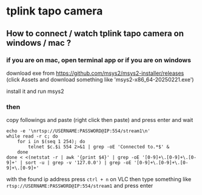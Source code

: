 # tplink tapo camera

## How to connect / watch tplink tapo camera on windows / mac ?

### if you are on mac, open terminal app or if you are on windows

download exe from https://github.com/msys2/msys2-installer/releases
(click Assets and download something like 'msys2-x86_64-20250221.exe')

install it and run msys2

### then

copy followings and paste (right click then paste) and press enter and wait
```
echo -e '\nrtsp://USERNAME:PASSWORD@IP:554/stream1\n'
while read -r c; do
	for i in $(seq 1 254); do
		telnet $c.$i 554 2>&1 | grep -oE 'Connected to.*$' &
	done
done < <(netstat -r | awk '{print $4}' | grep -oE '[0-9]+\.[0-9]+\.[0-9]+' | sort -u | grep -v '127.0.0') | grep -oE '[0-9]+\.[0-9]+\.[0-9]+\.[0-9]+'
```

with the found ip address press `ctrl + n` on VLC then type something like `rtsp://USERNAME:PASSWORD@IP:554/stream1` and press enter
